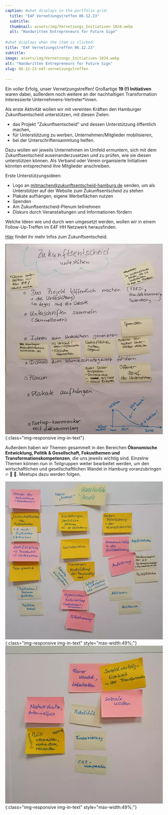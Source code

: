 ```yaml
---
caption: #what displays in the portfolio grid:
  title: "E4F Vernetzungstreffen 06.12.23"
  subtitle: 
  thumbnail: assets/img/Vernetzungs_Initiativen-1024.webp
  alt: "Handwritten Entrepreneurs for Future Sign"

#what displays when the item is clicked:
title: "E4F Vernetzungstreffen 06.12.23"
subtitle: 
image: assets/img/Vernetzungs_Initiativen-1024.webp
alt: "Handwritten Entrepreneurs for Future Sign"
slug: 06-12-23-e4f-vernetzungstreffen

---
```

Ein voller Erfolg, unser Vernetzungstreffen! Großartige **19 (!) Initiativen** waren dabei, außerdem noch weitere an der nachhaltigen Transformation Interessierte Unternehmens-Vertreter*innen.

Als erste Aktivität wollen wir mit vereinten Kräften den Hamburger Zukunftsentscheid unterstützen, mit diesen Zielen:
* das Projekt "Zukunftsentscheid" und dessen Unterstützung öffentlich machen,
* für Unterstützung zu werben, Unternehmen/Mitglieder mobilisieren,
* bei der Unterschriftensammlung helfen.

Dazu wollen wir jeweils Unternehmen im Umfeld ermuntern, sich mit dem Zukunftsentscheid auseinanderzusetzen und zu prüfen, wie sie diesen unterstützen können.
Als Verband oder Verein organisierte Initiativen könnten entsprechend ihre Mitglieder anschreiben.

Erste Unterstützungsideen:
* Logo an mitmachen@zukunftsentscheid-hamburg.de senden, um als Unterstützer auf der Website zum Zukunftsentscheid zu stehen
* Plakate aufhängen, eigene Werbeflächen nutzen
* Spenden
* Am Zukunftsentscheid-Plenum teilnehmen
* Diskurs durch Veranstaltungen und Informationen fördern

Welche Ideen wie und durch wen umgesetzt werden, wollen wir in einem Follow-Up-Treffen im E4F HH Netzwerk herausfinden.

[Hier](/zukunftsentscheid) findet ihr mehr Infos zum Zukunftsentscheid.

![Erstes_Vernetzungstreffen_Ideen_Zukunftsentscheid](assets/img/Zukunftsentscheid-1325.webp){:class="img-responsive img-in-text"}

Außerdem haben wir Themen gesammelt in den Bereichen **Ökonomische Entwicklung, Politik & Gesellschaft, Fokusthemen und Transformationskompetenzen**, die uns jeweils wichtig sind. Einzelne Themen können nun in Teilgruppen weiter bearbeitet werden, um den wirtschaftlichen und gesellschaftlichen Wandel in Hamburg voranzubringen 🔥 💪 🌱. Meetups dazu werden folgen.

![Erstes_Vernetzungstreffen_Themen1](assets/img/Themen1-0768.webp){:class="img-responsive img-in-text" style="max-width:49%;"} ![Erstes_Vernetzungstreffen_Themen2](assets/img/Themen2-0768.webp){:class="img-responsive img-in-text" style="max-width:49%;"}
